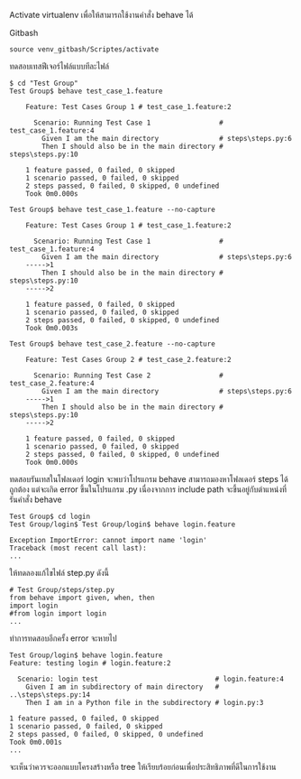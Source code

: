 Activate virtualenv เพื่อให้สามารถใช้งานคำสั่ง behave ได้

Gitbash
```
source venv_gitbash/Scriptes/activate
```


ทดสอบเทสฟีเจอร์ไฟล์แบบทีละไฟล์
```
$ cd "Test Group"
Test Group$ behave test_case_1.feature

    Feature: Test Cases Group 1 # test_case_1.feature:2

      Scenario: Running Test Case 1                 # test_case_1.feature:4
        Given I am the main directory               # steps\steps.py:6
        Then I should also be in the main directory # steps\steps.py:10

    1 feature passed, 0 failed, 0 skipped
    1 scenario passed, 0 failed, 0 skipped
    2 steps passed, 0 failed, 0 skipped, 0 undefined
    Took 0m0.000s
```
```
Test Group$ behave test_case_1.feature --no-capture

    Feature: Test Cases Group 1 # test_case_1.feature:2

      Scenario: Running Test Case 1                 # test_case_1.feature:4
        Given I am the main directory               # steps\steps.py:6
    ----->1
        Then I should also be in the main directory # steps\steps.py:10
    ----->2

    1 feature passed, 0 failed, 0 skipped
    1 scenario passed, 0 failed, 0 skipped
    2 steps passed, 0 failed, 0 skipped, 0 undefined
    Took 0m0.003s
```
```
Test Group$ behave test_case_2.feature --no-capture

    Feature: Test Cases Group 2 # test_case_2.feature:2

      Scenario: Running Test Case 2                 # test_case_2.feature:4
        Given I am the main directory               # steps\steps.py:6
    ----->1
        Then I should also be in the main directory # steps\steps.py:10
    ----->2

    1 feature passed, 0 failed, 0 skipped
    1 scenario passed, 0 failed, 0 skipped
    2 steps passed, 0 failed, 0 skipped, 0 undefined
    Took 0m0.000s
```

ทดสอบรันเทสในโฟลเดอร์ login จะพบว่าโปรแกรม behave สามารถมองหาโฟลเดอร์ steps ได้ถูกต้อง
แต่จะเกิด error ขึ้นในโปรแกรม .py เนื่องจากการ include path จะขึ้นอยู่กับตำแหน่งที่รันคำสั่ง behave

```
Test Group$ cd login
Test Group/login$ Test Group/login$ behave login.feature

Exception ImportError: cannot import name 'login'
Traceback (most recent call last):
...
```

ให้ทดลองแก้ไขไฟล์ step.py ดังนี้
```
# Test Group/steps/step.py
from behave import given, when, then
import login
#from login import login
...
```

ทำการทดสอบอีกครั้ง error จะหายไป
```
Test Group/login$ behave login.feature
Feature: testing login # login.feature:2

  Scenario: login test                             # login.feature:4
    Given I am in subdirectory of main directory   # ..\steps\steps.py:14
    Then I am in a Python file in the subdirectory # login.py:3

1 feature passed, 0 failed, 0 skipped
1 scenario passed, 0 failed, 0 skipped
2 steps passed, 0 failed, 0 skipped, 0 undefined
Took 0m0.001s
...
```

จะเห็นว่าควรจะออกแบบโครงสร้างหรือ tree ให้เรียบร้อยก่อนเพื่อประสิทธิภาพที่ดีในการใช้งาน
